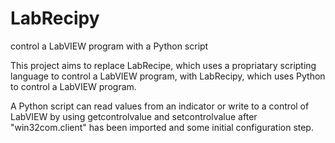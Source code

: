# LabRecipy
control a LabVIEW program with a Python script

This project aims to replace LabRecipe, which uses a propriatary scripting language to control a LabVIEW program, with LabRecipy, which uses Python to control a LabVIEW program.

A Python script can read values from an indicator or write to a control of LabVIEW by using getcontrolvalue and setcontrolvalue after "win32com.client" has been imported and some initial configuration step.

